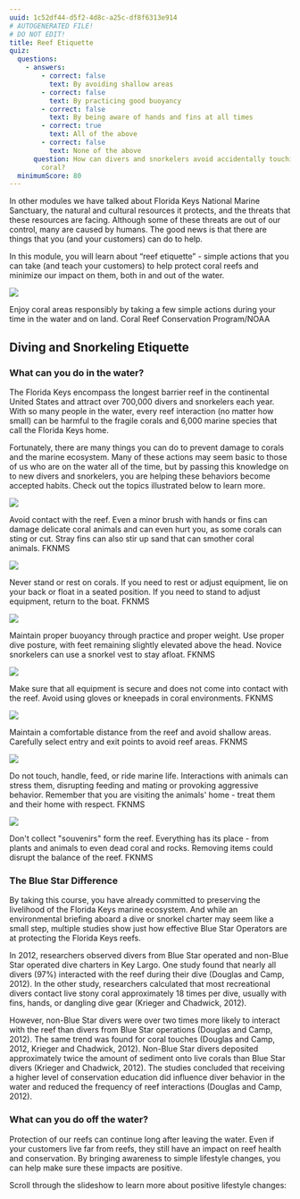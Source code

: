 ```yaml
---
uuid: 1c52df44-d5f2-4d8c-a25c-df8f6313e914
# AUTOGENERATED FILE!
# DO NOT EDIT!
title: Reef Etiquette
quiz:
  questions:
    - answers:
        - correct: false
          text: By avoiding shallow areas
        - correct: false
          text: By practicing good buoyancy
        - correct: false
          text: By being aware of hands and fins at all times
        - correct: true
          text: All of the above
        - correct: false
          text: None of the above
      question: How can divers and snorkelers avoid accidentally touching or injuring
        coral?
  minimumScore: 80
---
```

In other modules we have talked about Florida Keys National Marine Sanctuary, the natural and cultural resources it protects, and the threats that these resources are facing. Although some of these threats are out of our control, many are caused by humans. The good news is that there are things that you (and your customers) can do to help.

In this module, you will learn about “reef etiquette” - simple actions that you can take (and teach your customers) to help protect coral reefs and minimize our impact on them, both in and out of the water.

<div class="image-caption my-8 rounded-md"><div class="rounded-md overflow-hidden"><img src="https://coralreef.noaa.gov/aboutcrcp/news/featuredstories/feb15/resources/permitreef.jpg" /></div><p class="text-sm text-center">Enjoy coral areas responsibly by taking a few simple actions during your time in the water and on land.&nbsp;<span class="font-semibold">Coral Reef Conservation Program/NOAA</span></p></div>

## Diving and Snorkeling Etiquette

### What can you do in the water?

The Florida Keys encompass the longest barrier reef in the continental United States and attract over 700,000 divers and snorkelers each year. With so many people in the water, every reef interaction (no matter how small) can be harmful to the fragile corals and 6,000 marine species that call the Florida Keys home.

Fortunately, there are many things you can do to prevent damage to corals and the marine ecosystem. Many of these actions may seem basic to those of us who are on the water all of the time, but by passing this knowledge on to new divers and snorkelers, you are helping these behaviors become accepted habits. Check out the topics illustrated below to learn more.

<div class="image-caption my-8 rounded-md"><div class="rounded-md overflow-hidden"><img src="https://nmsfloridakeys.blob.core.windows.net/floridakeys-prod/media/archive/onthewater/1_look.jpg" /></div><p class="text-sm text-center">Avoid contact with the reef. Even a minor brush with hands or fins can damage delicate coral animals and can even hurt you, as some corals can sting or cut. Stray fins can also stir up sand that can smother coral animals.&nbsp;<span class="font-semibold">FKNMS</span></p></div>

<div class="image-caption my-8 rounded-md"><div class="rounded-md overflow-hidden"><img src="https://nmsfloridakeys.blob.core.windows.net/floridakeys-prod/media/archive/onthewater/2_rest.jpg" /></div><p class="text-sm text-center">Never stand or rest on corals. If you need to rest or adjust equipment, lie on your back or float in a seated position. If you need to stand to adjust equipment, return to the boat.&nbsp;<span class="font-semibold">FKNMS</span></p></div>

<div class="image-caption my-8 rounded-md"><div class="rounded-md overflow-hidden"><img src="https://nmsfloridakeys.blob.core.windows.net/floridakeys-prod/media/archive/onthewater/3_buoyancy.jpg" /></div><p class="text-sm text-center">Maintain proper buoyancy through practice and proper weight. Use proper dive posture, with feet remaining slightly elevated above the head. Novice snorkelers can use a snorkel vest to stay afloat.&nbsp;<span class="font-semibold">FKNMS</span></p></div>

<div class="image-caption my-8 rounded-md"><div class="rounded-md overflow-hidden"><img src="https://nmsfloridakeys.blob.core.windows.net/floridakeys-prod/media/archive/onthewater/4_equipment.jpg" /></div><p class="text-sm text-center">Make sure that all equipment is secure and does not come into contact with the reef. Avoid using gloves or kneepads in coral environments.&nbsp;<span class="font-semibold">FKNMS</span></p></div>

<div class="image-caption my-8 rounded-md"><div class="rounded-md overflow-hidden"><img src="https://nmsfloridakeys.blob.core.windows.net/floridakeys-prod/media/archive/onthewater/5_distance.jpg" /></div><p class="text-sm text-center">Maintain a comfortable distance from the reef and avoid shallow areas. Carefully select entry and exit points to avoid reef areas.&nbsp;<span class="font-semibold">FKNMS</span></p></div>

<div class="image-caption my-8 rounded-md"><div class="rounded-md overflow-hidden"><img src="https://nmsfloridakeys.blob.core.windows.net/floridakeys-prod/media/archive/onthewater/6_marinelife.jpg" /></div><p class="text-sm text-center">Do not touch, handle, feed, or ride marine life. Interactions with animals can stress them, disrupting feeding and mating or provoking aggressive behavior. Remember that you are visiting the animals' home - treat them and their home with respect.&nbsp;<span class="font-semibold">FKNMS</span></p></div>

<div class="image-caption my-8 rounded-md"><div class="rounded-md overflow-hidden"><img src="https://nmsfloridakeys.blob.core.windows.net/floridakeys-prod/media/archive/onthewater/7_souvenirs.jpg" /></div><p class="text-sm text-center">Don't collect "souvenirs" form the reef. Everything has its place - from plants and animals to even dead coral and rocks. Removing items could disrupt the balance of the reef.&nbsp;<span class="font-semibold">FKNMS</span></p></div>

### The Blue Star Difference

By taking this course, you have already committed to preserving the livelihood of the Florida Keys marine ecosystem. And while an environmental briefing aboard a dive or snorkel charter may seem like a small step, multiple studies show just how effective Blue Star Operators are at protecting the Florida Keys reefs.

In 2012, researchers observed divers from Blue Star operated and non-Blue Star operated dive charters in Key Largo. One study found that nearly all divers (97%) interacted with the reef during their dive (Douglas and Camp, 2012). In the other study, researchers calculated that most recreational divers contact live stony coral approximately 18 times per dive, usually with fins, hands, or dangling dive gear (Krieger and Chadwick, 2012). 

However, non-Blue Star divers were over two times more likely to interact with the reef than divers from Blue Star operations (Douglas and Camp, 2012). The same trend was found for coral touches (Douglas and Camp, 2012, Krieger and Chadwick, 2012). Non-Blue Star divers deposited approximately twice the amount of sediment onto live corals than Blue Star divers (Krieger and Chadwick, 2012). The studies concluded that receiving a higher level of conservation education did influence diver behavior in the water and reduced the frequency of reef interactions (Douglas and Camp, 2012).

### What can you do off the water?

Protection of our reefs can continue long after leaving the water. Even if your customers live far from reefs, they still have an impact on reef health and conservation. By bringing awareness to simple lifestyle changes, you can help make sure these impacts are positive.

Scroll through the slideshow to learn more about positive lifestyle changes: